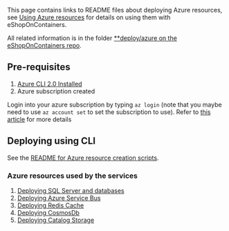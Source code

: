 This page contains links to README files about deploying Azure resources, see [Using Azure resources](Using-Azure-resources) for details on using them with eShopOnContainers.

All related information is in the folder [**deploy/azure on the eShopOnContainers repo](https://github.com/dotnet-architecture/eShopOnContainers/tree/dev/deploy/azure/az).

## Pre-requisites

1. [Azure CLI 2.0 Installed](https://docs.microsoft.com/cli/azure/install-azure-cli)
2. Azure subscription created

Login into your azure subscription by typing `az login` (note that you maybe need to use `az account set` to set the subscription to use). Refer to [this article](https://docs.microsoft.com/cli/azure/authenticate-azure-cli) for more details

## Deploying using CLI

See the [README for Azure resource creation scripts](https://github.com/dotnet-architecture/eShopOnContainers/blob/dev/deploy/azure/az/readme.md).

### Azure resources used by the services

1. [Deploying SQL Server and databases](https://github.com/dotnet-architecture/eShopOnContainers/tree/dev/deploy/azure/az/sql/readme.md)
2. [Deploying Azure Service Bus](https://github.com/dotnet-architecture/eShopOnContainers/tree/dev/deploy/azure/az/servicebus/readme.md)
3. [Deploying Redis Cache](https://github.com/dotnet-architecture/eShopOnContainers/tree/dev/deploy/azure/az/redis/readme.md)
4. [Deploying CosmosDb](https://github.com/dotnet-architecture/eShopOnContainers/tree/dev/deploy/azure/az/cosmos/readme.md)
5. [Deploying Catalog Storage](https://github.com/dotnet-architecture/eShopOnContainers/tree/dev/deploy/azure/az/storage/catalog/readme.md)
